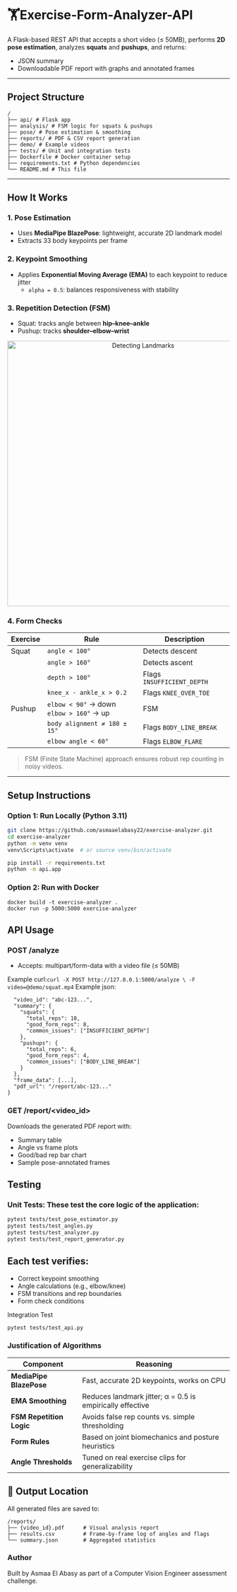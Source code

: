 # 🏋️Exercise-Form-Analyzer-API
A Flask-based REST API that accepts a short video (≤ 50MB), performs **2D pose estimation**, analyzes **squats** and **pushups**, and returns:

- JSON summary
- Downloadable PDF report with graphs and annotated frames

---

##  Project Structure
```
/
├── api/ # Flask app
├── analysis/ # FSM logic for squats & pushups
├── pose/ # Pose estimation & smoothing
├── reports/ # PDF & CSV report generation
├── demo/ # Example videos
├── tests/ # Unit and integration tests
├── Dockerfile # Docker container setup
├── requirements.txt # Python dependencies
└── README.md # This file
```

---

##  How It Works

### 1. Pose Estimation
- Uses **MediaPipe BlazePose**: lightweight, accurate 2D landmark model
- Extracts 33 body keypoints per frame

### 2. Keypoint Smoothing
- Applies **Exponential Moving Average (EMA)** to each keypoint to reduce jitter
  - `alpha = 0.5`: balances responsiveness with stability
    
### 3. Repetition Detection (FSM)
- Squat: tracks angle between **hip–knee–ankle**
- Pushup: tracks **shoulder–elbow–wrist**
<p align="center">
  <img src="Exercise-Form-Analyzer-API/squat.png" alt="Detecting Landmarks" width="600"/>
</p>

### 4. Form Checks
| Exercise | Rule | Description |
|----------|------|-------------|
| Squat | `angle < 100°` | Detects descent |
|       | `angle > 160°` | Detects ascent |
|       | `depth > 100°` | Flags `INSUFFICIENT_DEPTH` |
|       | `knee_x - ankle_x > 0.2` | Flags `KNEE_OVER_TOE` |
| Pushup | `elbow < 90°` → down<br>`elbow > 160°` → up | FSM |
|       | `body alignment ≠ 180 ± 15°` | Flags `BODY_LINE_BREAK` |
|       | `elbow angle < 60°` | Flags `ELBOW_FLARE` |

>  FSM (Finite State Machine) approach ensures robust rep counting in noisy videos.

---

##  Setup Instructions

###  Option 1: Run Locally (Python 3.11)
```bash
git clone https://github.com/asmaaelabasy22/exercise-analyzer.git
cd exercise-analyzer
python -m venv venv
venv\Scripts\activate  # or source venv/bin/activate

pip install -r requirements.txt
python -m api.app

```
###  Option 2: Run with Docker
```
docker build -t exercise-analyzer .
docker run -p 5000:5000 exercise-analyzer
```
## API Usage
### POST /analyze
- Accepts: multipart/form-data with a video file (≤ 50MB)

Example curl:``` curl -X POST http://127.0.0.1:5000/analyze \
     -F video=@demo/squat.mp4 ```
Example json:
```{
  "video_id": "abc-123...",
  "summary": {
    "squats": {
      "total_reps": 10,
      "good_form_reps": 8,
      "common_issues": ["INSUFFICIENT_DEPTH"]
    },
    "pushups": {
      "total_reps": 6,
      "good_form_reps": 4,
      "common_issues": ["BODY_LINE_BREAK"]
    }
  },
  "frame_data": [...],
  "pdf_url": "/report/abc-123..."
}
```

### GET /report/<video_id>

Downloads the generated PDF report with:

- Summary table
- Angle vs frame plots
- Good/bad rep bar chart
- Sample pose-annotated frames

## Testing

### Unit Tests: These test the core logic of the application:

```bash
pytest tests/test_pose_estimator.py
pytest tests/test_angles.py
pytest tests/test_analyzer.py
pytest tests/test_report_generator.py
```
Each test verifies:
-
- Correct keypoint smoothing
- Angle calculations (e.g., elbow/knee)
- FSM transitions and rep boundaries
- Form check conditions
  
Integration Test
```bash
pytest tests/test_api.py
```

### Justification of Algorithms

| Component                | Reasoning                                                 |
| ------------------------ | --------------------------------------------------------- |
| **MediaPipe BlazePose**  | Fast, accurate 2D keypoints, works on CPU                 |
| **EMA Smoothing**        | Reduces landmark jitter; α = 0.5 is empirically effective |
| **FSM Repetition Logic** | Avoids false rep counts vs. simple thresholding           |
| **Form Rules**           | Based on joint biomechanics and posture heuristics        |
| **Angle Thresholds**     | Tuned on real exercise clips for generalizability         |

## 📁 Output Location

All generated files are saved to:

```
/reports/
├── {video_id}.pdf      # Visual analysis report
├── results.csv         # Frame-by-frame log of angles and flags
└── summary.json        # Aggregated statistics
```

### Author
Built by Asmaa El Abasy as part of a Computer Vision Engineer assessment challenge.
